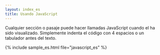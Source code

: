 ```yaml
---
layout: index_es
title: Usando JavaScript
---
```


Cualquier secci&oacute;n o pasaje puede hacer llamadas JavaScript cuando el ha sido visualizado. Simplemente indenta el c&oacute;digo con 4 espacios o un tabulador antes del texto.

{% include sample_es.html file="javascript_es" %}